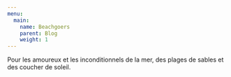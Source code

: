 ```yaml
---
menu:
  main:
    name: Beachgoers
    parent: Blog
    weight: 1
---
```


Pour les amoureux et les inconditionnels de la mer, des plages de sables et des coucher de soleil.